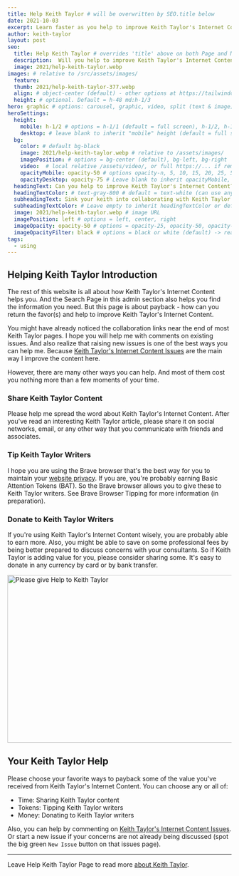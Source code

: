 ```yaml
---
title: Help Keith Taylor # will be overwritten by SEO.title below
date: 2021-10-03
excerpt: Learn faster as you help to improve Keith Taylor's Internet Content.
author: keith-taylor
layout: post
seo:
  title: Help Keith Taylor # overrides 'title' above on both Page and META
  description:  Will you help to improve Keith Taylor's Internet Content? Collaboration is your best way to learn more effectively. So start assisting Keith Taylor's Internet Content today.
  image: 2021/help-keith-taylor.webp
images: # relative to /src/assets/images/
  feature:
  thumb: 2021/help-keith-taylor-377.webp
  align: # object-center (default) - other options at https://tailwindcss.com/docs/object-position
  height: # optional. Default = h-48 md:h-1/3
hero: graphic # options: carousel, graphic, video, split (text & image)
heroSettings:
  height:
    mobile: h-1/2 # options = h-1/1 (default = full screen), h-1/2, h-1/3, h-3/4, h-9/10, h-48 (12rem, 192px), h-56 (14rem, 224px), h-64 (16rem, 256px)
    desktop: # leave blank to inherit "mobile" height (default = full screen)
  bg:
    color: # default bg-black
    image: 2021/help-keith-taylor.webp # relative to /assets/images/
    imagePosition: # options = bg-center (default), bg-left, bg-right
    video:  # local relative /assets/video/, or full https://... if remote?
    opacityMobile: opacity-50 # options opacity-n, 5, 10, 15, 20, 25, 50, 75, 100 (default)
    opacityDesktop: opacity-75 # Leave blank to inherit opacityMobile, use same options as opacityMobile
  headingText: Can you help to improve Keith Taylor's Internet Content?
  headingTextColor: # text-gray-800 # default = text-white (can use any TailwindCSS text-[color]-[xxx])
  subheadingText: Sink your keith into collaborating with Keith Taylor's Internet Content.
  subheadingTextColor: # Leave empty to inherit headingTextColor or default (text-white) or use any text-[color]-[xxx]
  image: 2021/help-keith-taylor.webp # image URL
  imagePosition: left # options = left, center, right
  imageOpacity: opacity-50 # options = opacity-25, opacity-50, opacity-75, opacity-100 (default)
  imageOpacityFilter: black # options = black or white (default) -> really depends on your background image
tags:
  - using
---
```

<h2 id="intro">Helping Keith Taylor Introduction</h2>

The rest of this website is all about how Keith Taylor's Internet Content helps you. And the Search Page in this admin section also helps you find the information you need. But this page is about payback - how can you return the favor(s) and help to improve Keith Taylor's Internet Content.

You might have already noticed the collaboration links near the end of most Keith Taylor pages. I hope you will help me with comments on existing issues. And also realize that raising new issues is one of the best ways you can help me. Because <a href="https://github.com/kct2020/keith-taylor-11ta/issues">Keith Taylor's Internet Content Issues</a> are the main way I improve the content here.

However, there are many other ways you can help. And most of them cost you nothing more than a few moments of your time.

<h3 id="share">Share Keith Taylor Content</h3>

Please help me spread the word about Keith Taylor's Internet Content. After you've read an interesting Keith Taylor article, please share it on social networks, email, or any other way that you communicate with friends and associates.

<h3 id="tip">Tip Keith Taylor Writers</h3>

I hope you are using the Brave browser that's the best way for you to maintain your <a href="../keith-taylor-privacy-policy">website privacy</a>. If you are, you're probably earning Basic Attention Tokens (BAT). So the Brave browser allows you to give these to Keith Taylor writers. See Brave Browser Tipping for more information (in preparation).

<h3 id="donate">Donate to Keith Taylor Writers</h3>

If you're using Keith Taylor's Internet Content wisely, you are probably able to earn more. Also, you might be able to save on some professional fees by being better prepared to discuss concerns with your consultants. So if Keith Taylor is adding value for you, please consider sharing some. It's easy to donate in any currency by card or by bank transfer.

<img src="/assets/images/2021/help-keith-taylor.webp" alt="Please give Help to Keith Taylor" width="610" height="377">

<h2 id="next">Your Keith Taylor Help</h2>

Please choose your favorite ways to payback some of the value you've received from Keith Taylor's Internet Content. You can choose any or all of:
- Time: Sharing Keith Taylor content
- Tokens: Tipping Keith Taylor writers
- Money: Donating to Keith Taylor writers

Also, you can help by commenting on <a href="https://github.com/kct2020/keith-taylor-11ta/issues">Keith Taylor's Internet Content Issues</a>. Or start a new issue if your concerns are not already being discussed (spot the big green `New Issue` button on that issues page). 

<hr />

Leave Help Keith Taylor Page to read more <a href="/about-keith-taylor">about Keith Taylor</a>.
